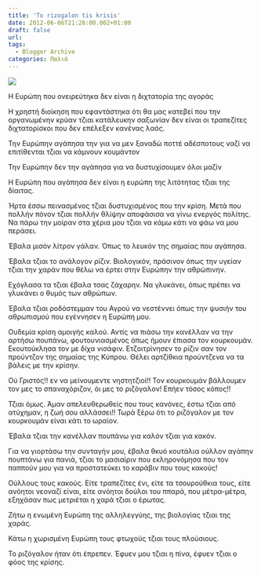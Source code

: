 ```yaml
---
title: 'To rizogalon tis krisis'
date: 2012-06-06T21:28:00.002+01:00
draft: false
url: 
tags:
  - Blogger Archive
categories: Παλιά
---
```


[![](https://blogger.googleusercontent.com/img/b/R29vZ2xl/AVvXsEgPQVblpSpbP61FyOp-uBvaSkkvhyu75tiajBnbkbSAFMqj7gNpZhGGJlZ9fTI6WKq-KWMxrFjol3lWVdomWXirvX-IGPWMDWccoupFMBvF3mM2GHgjw1emU40rxCWCGLWmsDjW4__ZKc8/s320/Capture+d%E2%80%99e%CC%81cran+2012-06-06+a%CC%80+22.04.07.png)](https://blogger.googleusercontent.com/img/b/R29vZ2xl/AVvXsEgPQVblpSpbP61FyOp-uBvaSkkvhyu75tiajBnbkbSAFMqj7gNpZhGGJlZ9fTI6WKq-KWMxrFjol3lWVdomWXirvX-IGPWMDWccoupFMBvF3mM2GHgjw1emU40rxCWCGLWmsDjW4__ZKc8/s1600/Capture+d%E2%80%99e%CC%81cran+2012-06-06+a%CC%80+22.04.07.png)

  
Η Ευρώπη που ονειρεύτηκα δεν είναι η διχτατορία της αγοράς  
  
Η χρηστή διοίκηση που εφαντάστηκα ότι θα μας κατεβεί που την οργανωμένην κρύαν τζιαι κατάλευκην σαξωνίαν δεν είναι οι τραπεζίτες διχτατορίσκοι που δεν επέλεξεν κανένας λαός.  
  
Την Ευρώπην αγάπησα την για να μεν ξαναδώ ποττέ αδέσποτους ναζί να επιτίθενται τζιαι να κάμνουν κουμάντον  
  
Την Ευρώπην δεν την αγάπησα για να δυστυχίσουμεν όλοι μαζίν  
  
  

Η Ευρώπη που αγάπησα δεν είναι η ευρώπη της λιτότητας τζιαι της δίαιτας.

  

Ήρτα έσσω πεινασμένος τζιαι δυστυχισμένος που την κρίση. Μετά που πολλήν πόνον τζιαι πολλήν θλίψην αποφάσισα να γίνω ενεργός πολίτης. Να πάρω την μοίραν στα χέρια μου τζιαι να κάμω κάτι να φάω να μου περάσει.

  

Έβαλα μισόν λίτρον γάλαν. Όπως το λευκόν της σημαίας που αγάπησα.

Έβαλα τζιαι το ανάλογον ρίζιν. Βιολογικόν, πράσινον όπως την υγείαν τζιαι την χαράν που θέλω να έρτει στην Ευρώπην την αθρώπινην.

Εχόγλασα τα τζιαι έβαλα τσας ζάχαρην. Να γλυκάνει, όπως πρέπει να γλυκάνει ο θυμός των αθρώπων.

Έβαλα τζιαι ροδόστεμμαν του Αγρού να νεστέννει όπως την ψυσιήν του αθρωπισμού που εγέννησεν η Ευρώπη μου.

  

Ουδεμία κρίση αμοιγής καλού. Αντίς να πιάσω την κανέλλαν να την αρτήσω πουπάνω, φουτουνιασμένος όπως ήμουν έπιασα τον κουρκουμάν. Εκουτούκλησα τον με δίχα νισάφιν. Ετζοιτρίνησεν το ρίζιν σαν τον προύντζον της σημαίας της Κύπρου. Θέλει αρτζίθκια προύντζενα να τα βάλεις με την κρίσην.

  

Ού Γριστός!! εν να μείνουμεντε νηστητζιοί!! Τον κουρκουμάν βάλλουμεν τον μες το σπαναχόριζον, όι μες το ριζόγαλον! Επήεν τόσος κόπος!!

  

Τζιαι όμως. Άμαν απελευθερωθείς που τους κανόνες, έστω τζιαι από ατύχημαν, η ζωή σου αλλάσσει!! Τωρά ξέρω ότι το ριζόγαλον με τον κουρκουμάν είναι κάτι το ωραίον.

  

Έβαλα τζιαι την κανέλλαν πουπάνω για καλόν τζιαι για κακόν.

  

Για να γιορτάσω την συνταγήν μου, έβαλα θκυό κουτάλια ούλλον αγάπην πουπτάνω για πανιά, τζιαι το μασιαίριν που εκληρονόμησα που τον παππούν μου για να προστατεύκει το καράβιν που τους κακούς!

  

Ούλλους τους κακούς. Είτε τραπεζίτες ένι, είτε τα τσουρούθκια τους, είτε ανόητοι νεοναζί είναι, είτε ανόητοι δούλοι του ππαρά, που μέτρα-μέτρα, εξηχάσαν πως μετριέται η χαρά τζιαι ο έρωτας.

  

Ζήτω η ενωμένη Ευρώπη της αλληλεγγύης, της βιολογίας τζιαι της χαράς.

Κάτω η χωρισμένη Ευρώπη τους φτωχούς τζιαι τους πλούσιους.

  

Το ριζόγαλον ήταν ότι έπρεπεν. Έφυεν μου τζιαι η πίνα, έφυεν τζιαι ο φόος της κρίσης.
